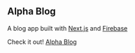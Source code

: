 ## Alpha Blog

A blog app built with [Next.js](https://nextjs.org) and [Firebase](https://firebase.com)

Check it out! [Alpha Blog](alpha-blog.vercel.app)
